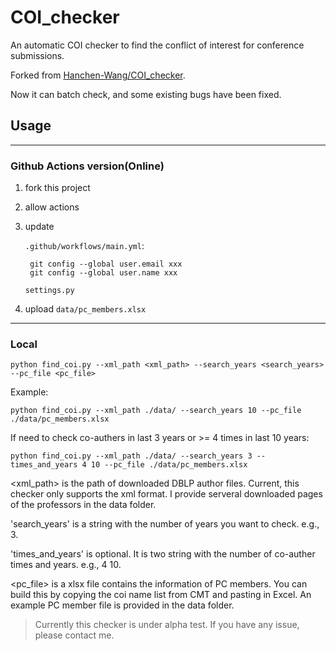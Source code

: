 # COI_checker


An automatic COI checker to find the conflict of interest for conference submissions.

Forked from [Hanchen-Wang/COI_checker](https://github.com/Hanchen-Wang/COI_checker).

Now it can batch check, and some existing bugs have been fixed.

## Usage
---
### Github Actions version(Online)
1. fork this project
2. allow actions
3. update 
   
   `.github/workflows/main.yml`:
   ```
    git config --global user.email xxx
    git config --global user.name xxx
   ```
   
   `settings.py`

4. upload `data/pc_members.xlsx`

---
### Local

```
python find_coi.py --xml_path <xml_path> --search_years <search_years> --pc_file <pc_file>
```
Example:
```
python find_coi.py --xml_path ./data/ --search_years 10 --pc_file ./data/pc_members.xlsx
```

If need to check co-authers in last 3 years or >= 4 times in last 10 years:
```
python find_coi.py --xml_path ./data/ --search_years 3 --times_and_years 4 10 --pc_file ./data/pc_members.xlsx
```

<xml_path> is the path of downloaded DBLP author files. Current, this checker only supports the xml format. I provide serveral downloaded pages of the professors in the data folder.

'search_years' is a string with the number of years you want to check. e.g., 3.

'times_and_years' is optional. It is two string with the number of co-auther times and years. e.g., 4 10.
 
<pc_file> is a xlsx file contains the information of PC members. You can build this by copying the coi name list from CMT and pasting in Excel. An example PC member file is provided in the data folder.

> Currently this checker is under alpha test. If you have any issue, please contact me.
